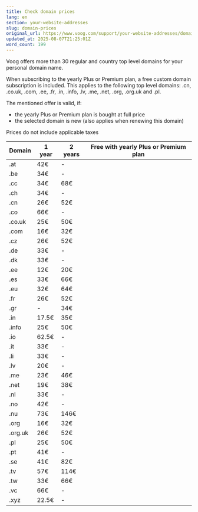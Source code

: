 ```yaml
---
title: Check domain prices
lang: en
section: your-website-addresses
slug: domain-prices
original_url: https://www.voog.com/support/your-website-addresses/domain-prices
updated_at: 2025-08-07T21:25:01Z
word_count: 199
---
```

Voog offers more than 30 regular and country top level domains for your personal domain name.  
  
When subscribing to the yearly Plus or Premium plan, a free custom domain subscription is included. This applies to the following top level domains: .cn, .co.uk, .com, .ee, .fr, .in, .info, .lv, .me, .net, .org, .org.uk and .pl.  
  
The mentioned offer is valid, if:  

- the yearly Plus or Premium plan is bought at full price
- the selected domain is new (also applies when renewing this domain)

Prices do not include applicable taxes  

| **Domain** | **1 year** | **2 years** | **Free with yearly Plus or Premium plan** |
| --- | --- | --- | --- |
| .at | 42€ | - |  |
| .be | 34€ | - |  |
| .cc | 34€ | 68€ |  |
| .ch | 34€ | - |  |
| .cn | 26€ | 52€ |  |
| .co | 66€ | - |  |
| .co.uk | 25€ | 50€ |  |
| .com | 16€ | 32€ |  |
| .cz | 26€ | 52€ |  |
| .de | 33€ | - |  |
| .dk | 33€ | - |  |
| .ee | 12€ | 20€ |  |
| .es | 33€ | 66€ |  |
| .eu | 32€ | 64€ |  |
| .fr | 26€ | 52€ |  |
| .gr | - | 34€ |  |
| .in | 17.5€ | 35€ |  |
| .info | 25€ | 50€ |  |
| .io | 62.5€ | - |  |
| .it | 33€ | - |  |
| .li | 33€ | - |  |
| .lv | 20€ | - |  |
| .me | 23€ | 46€ |  |
| .net | 19€ | 38€ |  |
| .nl | 33€ | - |  |
| .no | 42€ | - |  |
| .nu | 73€ | 146€ |  |
| .org | 16€ | 32€ |  |
| .org.uk | 26€ | 52€ |  |
| .pl | 25€ | 50€ |  |
| .pt | 41€ | - |  |
| .se | 41€ | 82€ |  |
| .tv | 57€ | 114€ |  |
| .tw | 33€ | 66€ |  |
| .vc | 66€ | - |  |
| .xyz | 22.5€ | - |  |
